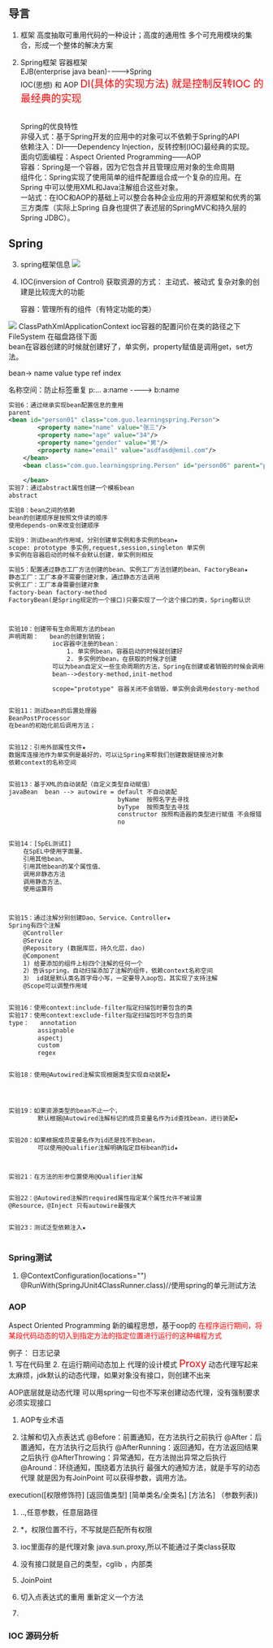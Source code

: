 ## 导言
1. 框架
	高度抽取可重用代码的一种设计；高度的通用性
	多个可充用模块的集合，形成一个整体的解决方案

2. Spring框架
	容器框架    
	EJB(enterprise java bean)---->Spring  
	IOC(思想) 和 AOP <span style="color: red;font-size: 20px">DI(具体的实现方法) 就是控制反转IOC 的最经典的实现 </span>

	<br/>Spring的优良特性<br/>
	非侵入式：基于Spring开发的应用中的对象可以不依赖于Spring的API<br/>
	依赖注入：DI——Dependency Injection，反转控制(IOC)最经典的实现。<br/>
	面向切面编程：Aspect Oriented Programming——AOP<br/>
	容器：Spring是一个容器，因为它包含并且管理应用对象的生命周期<br/>
	组件化：Spring实现了使用简单的组件配置组合成一个复杂的应用。在 Spring 中可以使用XML和Java注解组合这些对象。<br/>
	一站式：在IOC和AOP的基础上可以整合各种企业应用的开源框架和优秀的第三方类库（实际上Spring 自身也提供了表述层的SpringMVC和持久层的Spring JDBC）。<br/>


## Spring

3. spring框架信息
	![](imgs/spring-overview.png)

4. IOC(inversion of Control)
	获取资源的方式：
		主动式、被动式  复杂对象的创建是比较庞大的功能

	容器：管理所有的组件（有特定功能的类）

![](imgs/ApplicationHer.jpg)
	ClassPathXmlApplicationContext ioc容器的配置问价在类的路径之下<br>
	FileSystem							在磁盘路径下面<br>
	bean在容器创建的时候就创建好了，单实例，property赋值是调用get，set方法。<br>

bean->    name value type ref index

名称空间：防止标签重复 p:...
a:name ---->  b:name
```xml
实验6：通过继承实现bean配置信息的重用 
parent
<bean id="person01" class="com.guo.learningspring.Person">
        <property name="name" value="张三"/>
        <property name="age" value="34"/>
        <property name="gender" value="男"/>
        <property name="email" value="asdfasd@emil.com"/>
    </bean>
    <bean class="com.guo.learningspring.Person" id="person06" parent="person01">
        
    </bean>
实验7：通过abstract属性创建一个模板bean   
abstract

实验8：bean之间的依赖 
bean的创建顺序是按照文件读的顺序
使用depends-on来改变创建顺序

实验9：测试bean的作用域，分别创建单实例和多实例的bean★
scope: prototype 多实例,request,session,singleton 单实例
多实例在容器启动的时候不会默认创建，单实例则相反

实验5：配置通过静态工厂方法创建的bean、实例工厂方法创建的bean、FactoryBean★
静态工厂：工厂本身不需要创建对象，通过静态方法调用
实例工厂：工厂本身需要创建对象
factory-bean factory-method
FactoryBean(是Spring规定的一个接口)只要实现了一个这个接口的类，Spring都认识



实验10：创建带有生命周期方法的bean
声明周期：	bean的创建到销毁；
			ioc容器中注册的bean：
				1. 单实例bean，容器启动的时候就创建好
				2. 多实例的bean，在获取的时候才创建
			可以为bean自定义一些生命周期的方法，Spring在创建或者销毁的时候会调用指定的方法
			bean-->destory-method,init-method

			scope="prototype" 容器关闭不会销毁，单实例会调用destory-method


实验11：测试bean的后置处理器
BeanPostProcessor
在bean的初始化前后调用方法；


实验12：引用外部属性文件★
数据库连接池作为单实例是最好的，可以让Spring来帮我们创建数据链接池对象
依赖context的名称空间


实验13：基于XML的自动装配（自定义类型自动赋值）
javaBean  bean --> autowire = default 不自动装配
							  byName  按照名字去寻找
							  byType  按照类型去寻找
							  constructor 按照构造器的类型进行赋值 不会报错
							  no   


实验14：[SpEL测试I]
    在SpEL中使用字面量、
    引用其他bean、
    引用其他bean的某个属性值、
    调用非静态方法
    调用静态方法、
    使用运算符



实验15：通过注解分别创建Dao、Service、Controller★
Spring有四个注解
	@Controller
	@Service
	@Repository (数据库层，持久化层，dao)
	@Component
	1) 给要添加的组件上标四个注解的任何一个
	2）告诉spring，自动扫描添加了注解的组件，依赖context名称空间
	3） id就是默认类名首字母小写，一定要导入aop包，其实现了支持注解
	@Scope可以调整作用域


实验16：使用context:include-filter指定扫描包时要包含的类
实验17：使用context:exclude-filter指定扫描包时不包含的类
type：	annotation
		assignable
		aspectj
		custom
		regex


实验18：使用@Autowired注解实现根据类型实现自动装配★




实验19：如果资源类型的bean不止一个，
        默认根据@Autowired注解标记的成员变量名作为id查找bean，进行装配★


实验20：如果根据成员变量名作为id还是找不到bean，
        可以使用@Qualifier注解明确指定目标bean的id★



实验21：在方法的形参位置使用@Qualifier注解


实验22：@Autowired注解的required属性指定某个属性允许不被设置
@Resource，@Inject 只有autowire最强大


实验23：测试泛型依赖注入★
	

```

### Spring测试
1. @ContextConfiguration(locations="")
	@RunWith(SpringJUnit4ClassRunner.class)//使用spring的单元测试方法


### AOP
Aspect Oriented Programming
新的编程思想，基于oop的
<span style="color: red">在程序运行期间，将某段代码动态的切入到指定方法的指定位置进行运行的这种编程方式</span>

例子： 日志记录  <br>
	1. 写在代码里
	2. 在运行期间动态加上
	代理的设计模式 <span style="color: red;font-size: 20px">Proxy</span>
	动态代理写起来太麻烦，jdk默认的动态代理，如果对象没有接口，则创建不出来

AOP底层就是动态代理
可以用spring一句也不写来创建动态代理，没有强制要求必须实现接口



1. AOP专业术语

2. 注解和切入点表达式
@Before：前置通知，在方法执行之前执行
@After：后置通知，在方法执行之后执行
@AfterRunning：返回通知，在方法返回结果之后执行
@AfterThrowing：异常通知，在方法抛出异常之后执行
@Around：环绕通知，围绕着方法执行
	最强大的通知方法，就是手写的动态代理
	就是因为有JoinPoint 可以获得参数，调用方法。

execution([权限修饰符] [返回值类型] [简单类名/全类名] [方法名] （参数列表))


1. ..,任意参数，任意层路径 
2. \*，权限位置不行，不写就是匹配所有权限

3. ioc里面存的是代理对象 java.sun.proxy,所以不能通过子类class获取

4. 没有接口就是自己的类型，cglib ，内部类

5. JoinPoint

6. 切入点表达式的重用 重新定义一个方法

7. 



### IOC 源码分析


